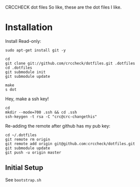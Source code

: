 CRCCHECK dot files
So like, these are the dot files I like.

# Installation

Install Read-only:

    sudo apt-get install git -y

    cd
    git clone git://github.com/crccheck/dotfiles.git .dotfiles
    cd .dotfiles
    git submodule init
    git submodule update

    make
    s dot

Hey, make a ssh key!

    cd
    mkdir --mode=700 .ssh && cd .ssh
    ssh-keygen -t rsa -C "crc@crc-changethis"

Re-adding the remote after github has my pub key:

    cd ~/.dotfiles
    git remote rm origin
    git remote add origin git@github.com:crccheck/dotfiles.git
    git submodule update
    git push -u origin master

## Initial Setup

See `bootstrap.sh`
